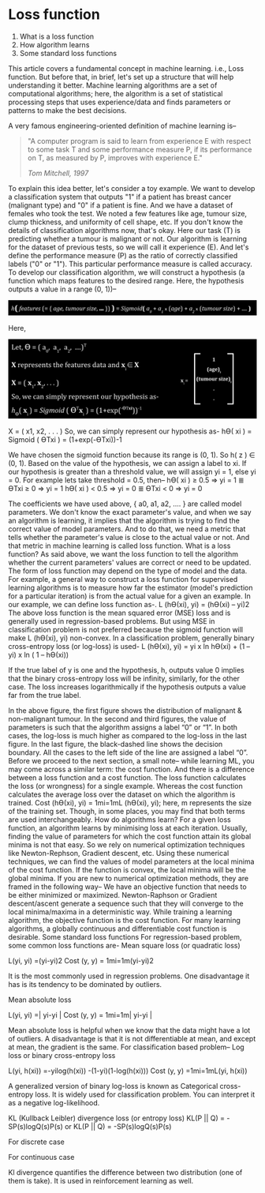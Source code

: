 # Loss function

1. What is a loss function
2. How algorithm learns
3. Some standard loss functions

This article covers a fundamental concept in machine learning. i.e., Loss function. But before that, in brief, let's set up a structure that will help understanding it better.
Machine learning algorithms are a set of computational algorithms; here, the algorithm is a set of statistical processing steps that uses experience/data and finds parameters or patterns to make the best decisions.

A very famous engineering-oriented definition of machine learning is–
> "A computer program is said to learn from experience E with respect to some task T and some performance measure P, if its performance on T, as measured by P, improves with experience E."
> 
> *Tom Mitchell, 1997*

To explain this idea better, let's consider a toy example. We want to develop a classification system that outputs "1" if a patient has breast cancer (malignant type) and "0" if a patient is fine. And we have a dataset of females who took the test. We noted a few features like age, tumour size, clump thickness, and uniformity of cell shape, etc. 
If you don't know the details of classification algorithms now, that's okay. Here our task (T) is predicting whether a tumour is malignant or not. Our algorithm is learning for the dataset of previous tests, so we will call it experience (E). And let's define the performance measure (P) as the ratio of correctly classified labels ("0" or "1"). This particular performance measure is called accuracy.
To develop our classification algorithm, we will construct a hypothesis (a function which maps features to the desired range. Here, the hypothesis outputs a value in a range (0, 1))–

![Screenshot](image1.png)
          
Here, 

![Screenshot](image2.png)


X = ( x1, x2, . . . )
So, we can simply represent our hypothesis as-
hϴ( xi ) = Sigmoid ( ϴTxi ) = (1+exp(-ϴTxi))-1



We have chosen the sigmoid function because its range is (0, 1). So h( z ) ∈ (0, 1). Based on the value of the hypothesis, we can assign a label to xi. If our hypothesis is greater than a threshold value, we will assign yi = 1, else yi = 0. 
For example lets take threshold = 0.5, then–
hϴ( xi ) ≥ 0.5 ⇒ yi = 1 ≣ ϴTxi ≥ 0 ⇒ yi = 1
hϴ( xi ) < 0.5 ⇒ yi = 0 ≣ ϴTxi < 0 ⇒ yi = 0


The coefficients we have used above, { a0, a1, a2, .... } are called model parameters. We don't know the exact parameter's value, and when we say an algorithm is learning, it implies that the algorithm is trying to find the correct value of model parameters. And to do that, we need a metric that tells whether the parameter's value is close to the actual value or not. And that metric in machine learning is called loss function.
What is a loss function?
As said above, we want the loss function to tell the algorithm whether the current parameters' values are correct or need to be updated. The form of loss function may depend on the type of model and the data. For example, a general way to construct a loss function for supervised learning algorithms is to measure how far the estimator (model's prediction for a particular iteration) is from the actual value for a given an example. In our example, we can define loss function as-. 
L (hϴ(xi), yi) = (hϴ(xi) – yi)2 
The above loss function is the mean squared error (MSE) loss and is generally used in regression-based problems. But using MSE in classification problem is not preferred because the sigmoid function will make L (hϴ(xi), yi) non-convex. In a classification problem, generally binary cross-entropy loss (or log-loss) is used-
L (hϴ(xi), yi) = yi x ln hϴ(xi) + (1 – yi) x ln ( 1 – hϴ(xi)) 

If the true label of y is one and the hypothesis, h, outputs value 0 implies that the binary cross-entropy loss will be infinity, similarly, for the other case. The loss increases logarithmically if the hypothesis outputs a value far from the true label.







In the above figure, the first figure shows the distribution of malignant & non-malignant tumour. In the second and third figures, the value of parameters is such that the algorithm assigns a label “0” or “1”. In both cases, the log-loss is much higher as compared to the log-loss in the last figure. In the last figure, the black-dashed line shows the decision boundary. All the cases to the left side of the line are assigned a label “0”. 
Before we proceed to the next section, a small note– while learning ML, you may come across a similar term: the cost function. And there is a difference between a loss function and a cost function. The loss function calculates the loss (or wrongness) for a single example. Whereas the cost function calculates the average loss over the dataset on which the algorithm is trained. 
Cost (hϴ(xi), yi) = 1mi=1mL (hϴ(xi), yi);  here, m represents the size of the training set.
Though, in some places, you may find that both terms are used interchangeably.
How do algorithms learn?
For a given loss function, an algorithm learns by minimising loss at each iteration. Usually, finding the value of parameters for which the cost function attain its global minima is not that easy. So we rely on numerical optimization techniques like Newton-Rephson, Gradient descent, etc. Using these numerical techniques, we can find the values of model parameters at the local minima of the cost function. If the function is convex, the local minima will be the global minima.
If you are new to numerical optimization methods, they are framed in the following way– We have an objective function that needs to be either minimized or maximized. Newton-Raphson or Gradient descent/ascent generate a sequence such that they will converge to the local minima/maxima in a deterministic way. While training a learning algorithm, the objective function is the cost function. For many learning algorithms, a globally continuous and differentiable cost function is desirable.
Some standard loss functions
For regression-based problem, some common loss functions are-
Mean square loss (or quadratic loss)

L(yi, yi) =(yi-yi)2
Cost (y, y) = 1mi=1m(yi-yi)2 


It is the most commonly used in regression problems. One disadvantage it has is its tendency to be dominated by outliers.

Mean absolute loss

L(yi, yi) =| yi-yi |
Cost (y, y) = 1mi=1m| yi-yi | 


Mean absolute loss is helpful when we know that the data might have a lot of outliers. A disadvantage is that it is not differentiable at mean, and except at mean, the gradient is the same. 
For classification based problem– 
Log loss or binary cross-entropy loss

L(yi, h(xi)) =-yilog(h(xi)) 
          -(1-yi)(1-log(h(xi)))
Cost (y, y) =1mi=1mL(yi, h(xi)) 



A generalized version of binary log-loss is known as Categorical cross-entropy loss. It is widely used for classification problem. You can interpret it as a negative log-likelihood.

KL (Kullback Leibler) divergence loss (or entropy loss)
KL(P || Q) = -SP(s)logQ(s)P(s)
or 
KL(P || Q) = -SP(s)logQ(s)P(s)



For discrete case





For continuous case

Kl divergence quantifies the difference between two distribution (one of them is take). It is used in reinforcement learning as well. 

